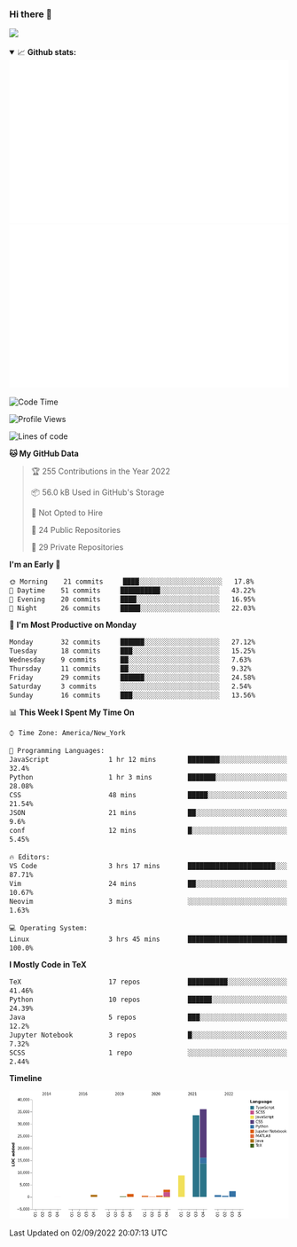### Hi there 👋
 <!--<a href=""><img src="https://img.shields.io/badge/gmail-%23D14836.svg?&style=for-the-badge&logo=gmail&logoColor=white"/></a>-->
 <a href="https://twitter.com/shahanM"><img src="https://img.shields.io/badge/twitter-%231DA1F2.svg?&style=for-the-badge&logo=twitter&logoColor=white"/></a>
 <!--<a href=""><img src="https://img.shields.io/badge/linkedin-%230077B5.svg?&style=for-the-badge&logo=linkedin&logoColor=white"/></a>-->
<details open>
  <summary>📈 <b>Github stats:</b></summary>
  <img src="https://raw.githubusercontent.com/ShahanM/stats-github/master/generated/overview.svg#gh-dark-mode-only" />
  <!--![](https://raw.githubusercontent.com/username/github-stats/master/generated/overview.svg#gh-light-mode-only)-->
  <img src="https://raw.githubusercontent.com/ShahanM/stats-github/master/generated/languages.svg#gh-dark-mode-only" />
  <!--![](https://raw.githubusercontent.com/username/github-stats/master/generated/languages.svg#gh-light-mode-only)-->
  <!--<img src="https://raw.githubusercontent.com/ShahanM/github-stats/master/generated/overview.svg"/>-->
  <!--<img src="https://raw.githubusercontent.com/ShahanM/github-stats/master/generated/languages.svg"/>-->
</details>


<!--
**ShahanM/ShahanM** is a ✨ _special_ ✨ repository because its `README.md` (this file) appears on your GitHub profile.

Here are some ideas to get you started:

- 🔭 I’m currently working on ...
- 🌱 I’m currently learning ...
- 👯 I’m looking to collaborate on ...
- 🤔 I’m looking for help with ...
- 💬 Ask me about ...
- 📫 How to reach me: ...
- 😄 Pronouns: ...
- ⚡ Fun fact: ...
-->

<!--START_SECTION:waka-->
![Code Time](http://img.shields.io/badge/Code%20Time-529%20hrs%2044%20mins-blue)

![Profile Views](http://img.shields.io/badge/Profile%20Views-2-blue)

![Lines of code](https://img.shields.io/badge/From%20Hello%20World%20I%27ve%20Written-88%20Thousand%20lines%20of%20code-blue)

**🐱 My GitHub Data** 

> 🏆 255 Contributions in the Year 2022
 > 
> 📦 56.0 kB Used in GitHub's Storage 
 > 
> 🚫 Not Opted to Hire
 > 
> 📜 24 Public Repositories 
 > 
> 🔑 29 Private Repositories  
 > 
**I'm an Early 🐤** 

```text
🌞 Morning    21 commits     ████░░░░░░░░░░░░░░░░░░░░░   17.8% 
🌆 Daytime    51 commits     ██████████░░░░░░░░░░░░░░░   43.22% 
🌃 Evening    20 commits     ████░░░░░░░░░░░░░░░░░░░░░   16.95% 
🌙 Night      26 commits     █████░░░░░░░░░░░░░░░░░░░░   22.03%

```
📅 **I'm Most Productive on Monday** 

```text
Monday       32 commits     ██████░░░░░░░░░░░░░░░░░░░   27.12% 
Tuesday      18 commits     ███░░░░░░░░░░░░░░░░░░░░░░   15.25% 
Wednesday    9 commits      ██░░░░░░░░░░░░░░░░░░░░░░░   7.63% 
Thursday     11 commits     ██░░░░░░░░░░░░░░░░░░░░░░░   9.32% 
Friday       29 commits     ██████░░░░░░░░░░░░░░░░░░░   24.58% 
Saturday     3 commits      ░░░░░░░░░░░░░░░░░░░░░░░░░   2.54% 
Sunday       16 commits     ███░░░░░░░░░░░░░░░░░░░░░░   13.56%

```


📊 **This Week I Spent My Time On** 

```text
⌚︎ Time Zone: America/New_York

💬 Programming Languages: 
JavaScript               1 hr 12 mins        ████████░░░░░░░░░░░░░░░░░   32.4% 
Python                   1 hr 3 mins         ███████░░░░░░░░░░░░░░░░░░   28.08% 
CSS                      48 mins             █████░░░░░░░░░░░░░░░░░░░░   21.54% 
JSON                     21 mins             ██░░░░░░░░░░░░░░░░░░░░░░░   9.6% 
conf                     12 mins             █░░░░░░░░░░░░░░░░░░░░░░░░   5.45%

🔥 Editors: 
VS Code                  3 hrs 17 mins       ██████████████████████░░░   87.71% 
Vim                      24 mins             ██░░░░░░░░░░░░░░░░░░░░░░░   10.67% 
Neovim                   3 mins              ░░░░░░░░░░░░░░░░░░░░░░░░░   1.63%

💻 Operating System: 
Linux                    3 hrs 45 mins       █████████████████████████   100.0%

```

**I Mostly Code in TeX** 

```text
TeX                      17 repos            ██████████░░░░░░░░░░░░░░░   41.46% 
Python                   10 repos            ██████░░░░░░░░░░░░░░░░░░░   24.39% 
Java                     5 repos             ███░░░░░░░░░░░░░░░░░░░░░░   12.2% 
Jupyter Notebook         3 repos             █░░░░░░░░░░░░░░░░░░░░░░░░   7.32% 
SCSS                     1 repo              ░░░░░░░░░░░░░░░░░░░░░░░░░   2.44%

```


**Timeline**

![Chart not found](https://raw.githubusercontent.com/ShahanM/ShahanM/main/charts/bar_graph.png) 


 Last Updated on 02/09/2022 20:07:13 UTC
<!--END_SECTION:waka-->
